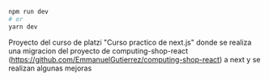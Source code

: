 ```bash
npm run dev
# or
yarn dev
```

Proyecto del curso de platzi "Curso practico de next.js" donde se realiza una migracion del proyecto de computing-shop-react (https://github.com/EmmanuelGutierrez/computing-shop-react) a next y se realizan algunas mejoras
